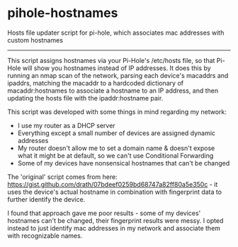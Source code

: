 # pihole-hostnames
Hosts file updater script for pi-hole, which associates mac addresses with custom hostnames

-----

This script assigns hostnames via your Pi-Hole's /etc/hosts file, so that Pi-Hole will show you hostnames instead of IP addresses. It does this by running an nmap scan of the network, parsing each device's macaddrs and ipaddrs, matching the macaddr to a hardcoded dictionary of macaddr:hostnames to associate a hostname to an IP address, and then updating the hosts file with the ipaddr:hostname pair.

This script was developed with some things in mind regarding my network:

* I use my router as a DHCP server
* Everything except a small number of devices are assigned dynamic addresses
* My router doesn't allow me to set a domain name & doesn't expose what it might be at default, so we can't use Conditional Forwarding
* Some of my devices have nonsensical hostnames that can't be changed

The 'original' script comes from here: https://gist.github.com/drath/07bdeef0259bd68747a82ff80a5e350c - it uses the device's actual hostname in combination with fingerprint data to further identify the device.

I found that approach gave me poor results - some of my devices' hostnames can't be changed, their fingerprint results were messy. I opted instead to just identify mac addresses in my network and associate them with recognizable names.
